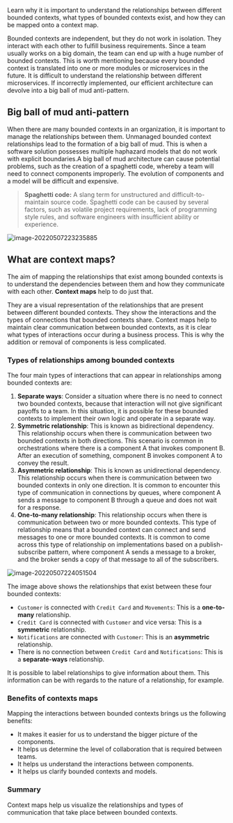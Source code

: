 Learn why it is important to understand the relationships between different bounded contexts, what types of bounded contexts exist, and how they can be mapped onto a context map.



Bounded contexts are independent, but they do not work in isolation. They interact with each other to fulfill business requirements. Since a team usually works on a big domain, the team can end up with a huge number of bounded contexts. This is worth mentioning because every bounded context is translated into one or more modules or microservices in the future. It is difficult to understand the relationship between different microservices. If incorrectly implemented, our efficient architecture can devolve into a big ball of mud anti-pattern.



## Big ball of mud anti-pattern



When there are many bounded contexts in an organization, it is important to manage the relationships between them. Unmanaged bounded context relationships lead to the formation of a big ball of mud. This is when a software solution possesses multiple haphazard models that do not work with explicit boundaries.A big ball of mud architecture can cause potential problems, such as the creation of a spaghetti code, whereby a team will need to connect components improperly. The evolution of components and a model will be difficult and expensive.



> **Spaghetti code:** A slang term for unstructured and difficult-to-maintain source code. Spaghetti code can be caused by several factors, such as volatile project requirements, lack of programming style rules, and software engineers with insufficient ability or experience.



![image-20220507223235885](/Users/user/playground/share/nrookie.github.io/collections/Domain-driven-design/Mapping-domain-to-model/image-20220507223235885.png)



## What are context maps?

The aim of mapping the relationships that exist among bounded contexts is to understand the dependencies between them and how they communicate with each other. **Context maps** help to do just that.



They are a visual representation of the relationships that are present between different bounded contexts. They show the interactions and the types of connections that bounded contexts share. Context maps help to maintain clear communication between bounded contexts, as it is clear what types of interactions occur during a business process. This is why the addition or removal of components is less complicated.



### Types of relationships among bounded contexts 



The four main types of interactions that can appear in relationships among bounded contexts are:



1. **Separate ways**: Consider a situation where there is no need to connect two bounded contexts, because that interaction will not give significant payoffs to a team. In this situation, it is possible for these bounded contexts to implement their own logic and operate in a separate way.
2. **Symmetric relationship**: This is known as bidirectional dependency. This relationship occurs when there is communication between two bounded contexts in both directions. This scenario is common in orchestrations where there is a component A that invokes component B. After an execution of something, component B invokes component A to convey the result.
3. **Asymmetric relationship**: This is known as unidirectional dependency. This relationship occurs when there is communication between two bounded contexts in only one direction. It is common to encounter this type of communication in connections by queues, where component A sends a message to component B through a queue and does not wait for a response.
4. **One-to-many relationship**: This relationship occurs when there is communication between two or more bounded contexts. This type of relationship means that a bounded context can connect and send messages to one or more bounded contexts. It is common to come across this type of relationship on implementations based on a publish-subscribe pattern, where component A sends a message to a broker, and the broker sends a copy of that message to all of the subscribers.





![image-20220507224051504](/Users/user/playground/share/nrookie.github.io/collections/Domain-driven-design/Mapping-domain-to-model/image-20220507224051504.png)



The image above shows the relationships that exist between these four bounded contexts:



- `Customer` is connected with `Credit Card` and `Movements`: This is a **one-to-many** relationship.
- `Credit Card` is connected with `Customer` and vice versa: This is a **symmetric** relationship.
- `Notifications` are connected with `Customer`: This is an **asymmetric** relationship.
- There is no connection between `Credit Card` and `Notifications`: This is a **separate-ways** relationship.





It is possible to label relationships to give information about them. This information can be with regards to the nature of a relationship, for example.



### Benefits of contexts maps 





Mapping the interactions between bounded contexts brings us the following benefits:



- It makes it easier for us to understand the bigger picture of the components.
- It helps us determine the level of collaboration that is required between teams.
- It helps us understand the interactions between components.
- It helps us clarify bounded contexts and models.



### Summary

Context maps help us visualize the relationships and types of communication that take place between bounded contexts.



